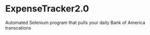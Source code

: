 # ExpenseTracker2.0
 Automated Selenium program that pulls your daily Bank of America transcations 
